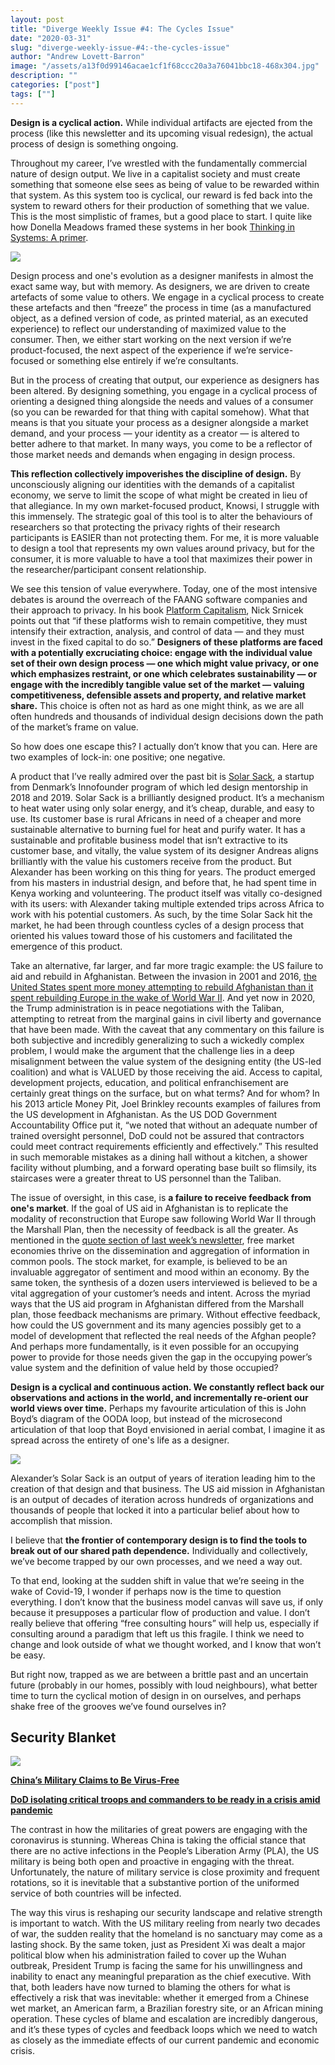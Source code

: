 ```yaml
---
layout: post
title: "Diverge Weekly Issue #4: The Cycles Issue"
date: "2020-03-31"
slug: "diverge-weekly-issue-#4:-the-cycles-issue"
author: "Andrew Lovett-Barron"
image: "/assets/a13f0d99146acae1cf1f68ccc20a3a76041bbc18-468x304.jpg"
description: ""
categories: ["post"]
tags: [""]
---
```


**Design is a cyclical action.** While individual artifacts are ejected from the process (like this newsletter and its upcoming visual redesign), the actual process of design is something ongoing.

Throughout my career, I’ve wrestled with the fundamentally commercial nature of design output. We live in a capitalist society and must create something that someone else sees as being of value to be rewarded within that system. As this system too is cyclical, our reward is fed back into the system to reward others for their production of something that we value. This is the most simplistic of frames, but a good place to start. I quite like how Donella Meadows framed these systems in her book [Thinking in Systems: A primer](https://amzn.to/2UodGbs).

![](/assets/2120b125baf2e65bab37a1b50802354c3bcad103-1180x1224.png)

Design process and one's evolution as a designer manifests in almost the exact same way, but with memory. As designers, we are driven to create artefacts of some value to others. We engage in a cyclical process to create these artefacts and then “freeze” the process in time (as a manufactured object, as a defined version of code, as printed material, as an executed experience) to reflect our understanding of maximized value to the consumer. Then, we either start working on the next version if we’re product-focused, the next aspect of the experience if we’re service-focused or something else entirely if we’re consultants.

But in the process of creating that output, our experience as designers has been altered. By designing something, you engage in a cyclical process of orienting a designed thing alongside the needs and values of a consumer (so you can be rewarded for that thing with capital somehow). What that means is that you situate your process as a designer alongside a market demand, and your process — your identity as a creator — is altered to better adhere to that market. In many ways, you come to be a reflector of those market needs and demands when engaging in design process.

**This reflection collectively impoverishes the discipline of design.** By unconsciously aligning our identities with the demands of a capitalist economy, we serve to limit the scope of what might be created in lieu of that allegiance. In my own market-focused product, Knowsi, I struggle with this immensely. The strategic goal of this tool is to alter the behaviours of researchers so that protecting the privacy rights of their research participants is EASIER than not protecting them. For me, it is more valuable to design a tool that represents my own values around privacy, but for the consumer, it is more valuable to have a tool that maximizes their power in the researcher/participant consent relationship.

We see this tension of value everywhere. Today, one of the most intensive debates is around the overreach of the FAANG software companies and their approach to privacy. In his book [Platform Capitalism](https://amzn.to/2wJ0Hbi), Nick Srnicek points out that “if these platforms wish to remain competitive, they must intensify their extraction, analysis, and control of data — and they must invest in the fixed capital to do so.” **Designers of these platforms are faced with a potentially excruciating choice: engage with the individual value set of their own design process — one which might value privacy, or one which emphasizes restraint, or one which celebrates sustainability — or engage with the incredibly tangible value set of the market — valuing competitiveness, defensible assets and property, and relative market share.** This choice is often not as hard as one might think, as we are all often hundreds and thousands of individual design decisions down the path of the market’s frame on value.

So how does one escape this? I actually don’t know that you can. Here are two examples of lock-in: one positive; one negative.

A product that I’ve really admired over the past bit is [Solar Sack](https://solarsack.com/), a startup from Denmark’s Innofounder program of which led design mentorship in 2018 and 2019. Solar Sack is a brilliantly designed product. It’s a mechanism to heat water using only solar energy, and it’s cheap, durable, and easy to use. Its customer base is rural Africans in need of a cheaper and more sustainable alternative to burning fuel for heat and purify water. It has a sustainable and profitable business model that isn’t extractive to its customer base, and vitally, the value system of its designer Andreas aligns brilliantly with the value his customers receive from the product. But Alexander has been working on this thing for years. The product emerged from his masters in industrial design, and before that, he had spent time in Kenya working and volunteering. The product itself was vitally co-designed with its users: with Alexander taking multiple extended trips across Africa to work with his potential customers. As such, by the time Solar Sack hit the market, he had been through countless cycles of a design process that oriented his values toward those of his customers and facilitated the emergence of this product.

Take an alternative, far larger, and far more tragic example: the US failure to aid and rebuild in Afghanistan. Between the invasion in 2001 and 2016, [the United States spent more money attempting to rebuild Afghanistan than it spent rebuilding Europe in the wake of World War II](https://www.vox.com/2016/2/26/11116874/afghanistan-failure). And yet now in 2020, the Trump administration is in peace negotiations with the Taliban, attempting to retreat from the marginal gains in civil liberty and governance that have been made. With the caveat that any commentary on this failure is both subjective and incredibly generalizing to such a wickedly complex problem, I would make the argument that the challenge lies in a deep misalignment between the value system of the designing entity (the US-led coalition) and what is VALUED by those receiving the aid. Access to capital, development projects, education, and political enfranchisement are certainly great things on the surface, but on what terms? And for whom? In his 2013 article Money Pit, Joel Brinkley recounts examples of failures from the US development in Afghanistan. As the US DOD Government Accountability Office put it, “we noted that without an adequate number of trained oversight personnel, DoD could not be assured that contractors could meet contract requirements efficiently and effectively.” This resulted in such memorable mistakes as a dining hall without a kitchen, a shower facility without plumbing, and a forward operating base built so flimsily, its staircases were a greater threat to US personnel than the Taliban.

The issue of oversight, in this case, is **a failure to receive feedback from one's market**. If the goal of US aid in Afghanistan is to replicate the modality of reconstruction that Europe saw following World War II through the Marshall Plan, then the necessity of feedback is all the greater. As mentioned in the [quote section of last week’s newsletter](https://divergeweekly.com/issue/3/), free market economies thrive on the dissemination and aggregation of information in common pools. The stock market, for example, is believed to be an invaluable aggregator of sentiment and mood within an economy. By the same token, the synthesis of a dozen users interviewed is believed to be a vital aggregation of your customer’s needs and intent. Across the myriad ways that the US aid program in Afghanistan differed from the Marshall plan, those feedback mechanisms are primary. Without effective feedback, how could the US government and its many agencies possibly get to a model of development that reflected the real needs of the Afghan people? And perhaps more fundamentally, is it even possible for an occupying power to provide for those needs given the gap in the occupying power’s value system and the definition of value held by those occupied?

**Design is a cyclical and continuous action. We constantly reflect back our observations and actions in the world, and incrementally re-orient our world views over time.** Perhaps my favourite articulation of this is John Boyd’s diagram of the OODA loop, but instead of the microsecond articulation of that loop that Boyd envisioned in aerial combat, I imagine it as spread across the entirety of one's life as a designer.

![](/assets/10ec01ef440f42c2e43b2457ca7aab37405dcaf4-1180x482.png)

Alexander’s Solar Sack is an output of years of iteration leading him to the creation of that design and that business. The US aid mission in Afghanistan is an output of decades of iteration across hundreds of organizations and thousands of people that locked it into a particular belief about how to accomplish that mission.

I believe that **the frontier of contemporary design is to find the tools to break out of our shared path dependence.** Individually and collectively, we’ve become trapped by our own processes, and we need a way out.

To that end, looking at the sudden shift in value that we’re seeing in the wake of Covid-19, I wonder if perhaps now is the time to question everything. I don’t know that the business model canvas will save us, if only because it presupposes a particular flow of production and value. I don’t really believe that offering “free consulting hours” will help us, especially if consulting around a paradigm that left us this fragile. I think we need to change and look outside of what we thought worked, and I know that won’t be easy.

But right now, trapped as we are between a brittle past and an uncertain future (probably in our homes, possibly with loud neighbours), what better time to turn the cyclical motion of design in on ourselves, and perhaps shake free of the grooves we’ve found ourselves in?

## Security Blanket

![](/assets/1efd2b58f88b370d87681e6f706156bf515386f1-800x533.jpg)

[**China’s Military Claims to Be Virus-Free**](https://foreignpolicy.com/2020/03/20/pla-coronavirus-invasion-chinas-military-claims-to-be-virus-free/)

[**DoD isolating critical troops and commanders to be ready in a crisis amid pandemic**](https://edition.cnn.com/2020/03/30/politics/us-military-special-protection-measures-coronavirus/index.html)

The contrast in how the militaries of great powers are engaging with the coronavirus is stunning. Whereas China is taking the official stance that there are no active infections in the People’s Liberation Army (PLA), the US military is being both open and proactive in engaging with the threat. Unfortunately, the nature of military service is close proximity and frequent rotations, so it is inevitable that a substantive portion of the uniformed service of both countries will be infected.

The way this virus is reshaping our security landscape and relative strength is important to watch. With the US military reeling from nearly two decades of war, the sudden reality that the homeland is no sanctuary may come as a lasting shock. By the same token, just as President Xi was dealt a major political blow when his administration failed to cover up the Wuhan outbreak, President Trump is facing the same for his unwillingness and inability to enact any meaningful preparation as the chief executive. With that, both leaders have now turned to blaming the others for what is effectively a risk that was inevitable: whether it emerged from a Chinese wet market, an American farm, a Brazilian forestry site, or an African mining operation. These cycles of blame and escalation are incredibly dangerous, and it’s these types of cycles and feedback loops which we need to watch as closely as the immediate effects of our current pandemic and economic crisis.
